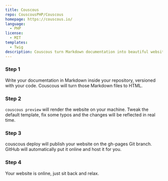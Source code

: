 ```yaml
---
title: Couscous
repo: CouscousPHP/Couscous
homepage: https://couscous.io/
language:
  - PHP
license:
  - MIT
templates:
  - Twig
description: Couscous turn Markdown documentation into beautiful websites.
---
```


### Step 1

Write your documentation in Markdown inside your repository, versioned with your code. Couscous will turn those Markdown files to HTML.

### Step 2

`couscous preview` will render the website on your machine. Tweak the default template, fix some typos and the changes will be reflected in real time.

### Step 3

couscous deploy will publish your website on the gh-pages Git branch. GitHub will automatically put it online and host it for you.

### Step 4

Your website is online, just sit back and relax.
